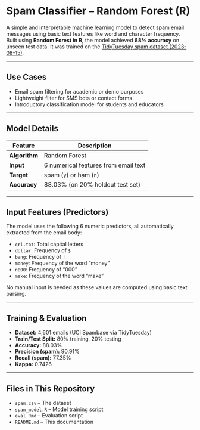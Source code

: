 
# Spam Classifier – Random Forest (R)

A simple and interpretable machine learning model to detect spam email messages using basic text features like word and character frequency.  
Built using **Random Forest in R**, the model achieved **88% accuracy** on unseen test data. It was trained on the [TidyTuesday spam dataset (2023-08-15)](https://github.com/rfordatascience/tidytuesday/tree/main/data/2023/2023-08-15#spam-e-mail).

---

## Use Cases
- Email spam filtering for academic or demo purposes  
- Lightweight filter for SMS bots or contact forms  
- Introductory classification model for students and educators  

---

## Model Details

| Feature       | Description                        |
|---------------|------------------------------------|
| **Algorithm** | Random Forest                      |
| **Input**     | 6 numerical features from email text |
| **Target**    | spam (`y`) or ham (`n`)            |
| **Accuracy**  | 88.03% (on 20% holdout test set)   |

---

## Input Features (Predictors)

The model uses the following 6 numeric predictors, all automatically extracted from the email body:

- `crl.tot`: Total capital letters  
- `dollar`: Frequency of `$`  
- `bang`: Frequency of `!`  
- `money`: Frequency of the word “money”  
- `n000`: Frequency of “000”  
- `make`: Frequency of the word “make”  

No manual input is needed as these values are computed using basic text parsing.

---

## Training & Evaluation

- **Dataset:** 4,601 emails (UCI Spambase via TidyTuesday)  
- **Train/Test Split:** 80% training, 20% testing  
- **Accuracy:** 88.03%  
- **Precision (spam):** 90.91%  
- **Recall (spam):** 77.35%  
- **Kappa:** 0.7426  

---

## Files in This Repository

- `spam.csv` – The dataset  
- `spam_model.R` – Model training script  
- `eval.Rmd` – Evaluation script  
- `README.md` – This documentation  


